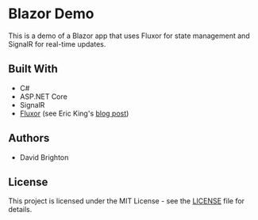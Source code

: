 
# Blazor Demo


This is a demo of a Blazor app that uses Fluxor for state management and SignalR for real-time updates.



## Built With

- C#
- ASP.NET Core
- SignalR
- [Fluxor](https://github.com/mrpmorris/Fluxor)  (see Eric King's [ blog post](https://dev.to/mr_eking/advanced-blazor-state-management-using-fluxor-part-1-696))

## Authors

- David Brighton


## License

This project is licensed under the MIT License - see the [LICENSE](LICENSE) file for details.

